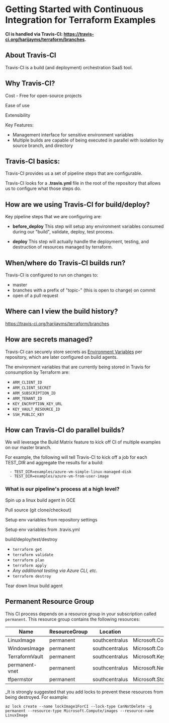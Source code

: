 Getting Started with Continuous Integration for Terraform Examples
===================

**CI is handled via Travis-CI:  https://travis-ci.org/harijayms/terraform/branches.**

## About Travis-CI
Travis-CI is a build (and deployment) orchestration SaaS tool.

## Why Travis-CI?
Cost - Free for open-source projects

Ease of use

Extensibility

Key Features:
- Management interface for sensitive environment variables
- Multiple builds are capable of being executed in parallel with isolation by source branch, and directory

## Travis-CI basics:
Travis-CI provides us a set of pipeline steps that are configurable.

Travis-CI looks for a **.travis.yml** file in the root of the repository that allows us to configure what those steps do.

## How are we using Travis-CI for build/deploy?

Key pipeline steps that we are configuring are:
- **before_deploy**
This step will setup any environment variables consumed during our "build", validate, deploy, test process.

- **deploy**
This step will actually handle the deployment, testing, and destruction of resources managed by terraform.  

## When/where do Travis-CI builds run?
Travis-CI is configured to run on changes to:
- master
- branches with a prefix of "topic-" (this is open to change) on commit
- open of a pull request

## Where can I view the build history?
https://travis-ci.org/harijayms/terraform/branches

## How are secrets managed?
Travis-CI can securely store secrets as [Environment Variables](https://travis-ci.org/harijayms/terraform/settings) per repository, which are later configured on build agents.

The environment variables that are currently being stored in Travis for consumption by Terraform are:
- `ARM_CLIENT_ID`
- `ARM_CLIENT_SECRET`    
- `ARM_SUBSCRIPTION_ID`    
- `ARM_TENANT_ID`
- `KEY_ENCRYPTION_KEY_URL` 
- `KEY_VAULT_RESOURCE_ID`  
- `SSH_PUBLIC_KEY`

## How can Travis-CI do parallel builds?
We will leverage the Build Matrix feature to kick off CI of multiple examples on our master branch.

For example, the following will tell Travis-CI to kick off a job for each TEST_DIR and aggregate the results for a build:

```env:
  - TEST_DIR=examples/azure-vm-simple-linux-managed-disk
  - TEST_DIR=examples/azure-vm-from-user-image
```

### What is our pipeline's process at a high level?
Spin up a linux build agent in GCE

Pull source (git clone/checkout)

Setup env variables from repository settings

Setup env variables from .travis.yml

build/deploy/test/destroy
- `terraform get`
- `terraform validate`
- `terraform plan`
- `terraform apply`
- *Any additional testing via Azure CLI, etc.*
- `terraform destroy`

Tear down linux build agent

## Permanent Resource Group

This CI process depends on a resource group in your subscription called `permanent`. This resource group contains the following resources:

|Name             | ResourceGroup   | Location       | Type                                |
|---------------- | --------------- | -------------- | ----------------------------------- |
|LinuxImage       | permanent       | southcentralus | Microsoft.Compute/images            |
|WindowsImage     | permanent       | southcentralus | Microsoft.Compute/images            |
|TerraformVault   | permanent       | southcentralus | Microsoft.KeyVault/vaults           |
|permanent-vnet   | permanent       | southcentralus | Microsoft.Network/virtualNetworks   |
|tfpermstor       | permanent       | southcentralus | Microsoft.Storage/storageAccounts   |

_It is strongly suggested that you add locks to prevent these resources from being destroyed. For example: 

```
az lock create --name lockImage1ForCI --lock-type CanNotDelete -g permanent --resource-type Microsoft.Compute/images --resource-name LinuxImage
```